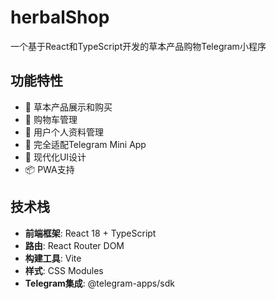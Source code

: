 # herbalShop
一个基于React和TypeScript开发的草本产品购物Telegram小程序

## 功能特性

- 🌿 草本产品展示和购买
- 🛒 购物车管理
- 👤 用户个人资料管理
- 📱 完全适配Telegram Mini App
- 🎨 现代化UI设计
- 📦 PWA支持

## 技术栈

- **前端框架**: React 18 + TypeScript
- **路由**: React Router DOM
- **构建工具**: Vite
- **样式**: CSS Modules
- **Telegram集成**: @telegram-apps/sdk


